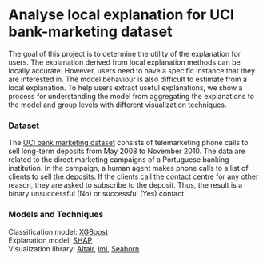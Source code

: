 # Analyse local explanation for UCI bank-marketing dataset
The goal of this project is to determine the utility of the explanation for users. The
explanation derived from local explanation methods can be locally accurate. However, users need
to have a specific instance that they are interested in. The model behaviour is also difficult to
estimate from a local explanation. To help users extract useful explanations, we show a
process for understanding the model from aggregating the explanations to the model and group levels 
with different visualization techniques.

### Dataset
The [UCI bank marketing dataset](https://archive.ics.uci.edu/ml/datasets/bank+marketing) consists of 
telemarketing phone calls to sell long-term deposits from May 2008 to November 2010. The data are 
related to the direct marketing campaigns of a Portuguese banking institution. In the campaign, 
a human agent makes phone calls to a list of clients to sell the deposits. If the clients call the 
contact centre for any other reason, they are asked to subscribe to the deposit. Thus, the result 
is a binary unsuccessful (No) or successful (Yes) contact.

### Models and Techniques
Classification model: [XGBoost](https://xgboost.readthedocs.io/en/latest/) \
Explanation model: [SHAP](https://github.com/slundberg/shap) \
Visualization library: [Altair](https://altair-viz.github.io), [iml](https://github.com/interpretable-ml/iml), [Seaborn](https://seaborn.pydata.org)



